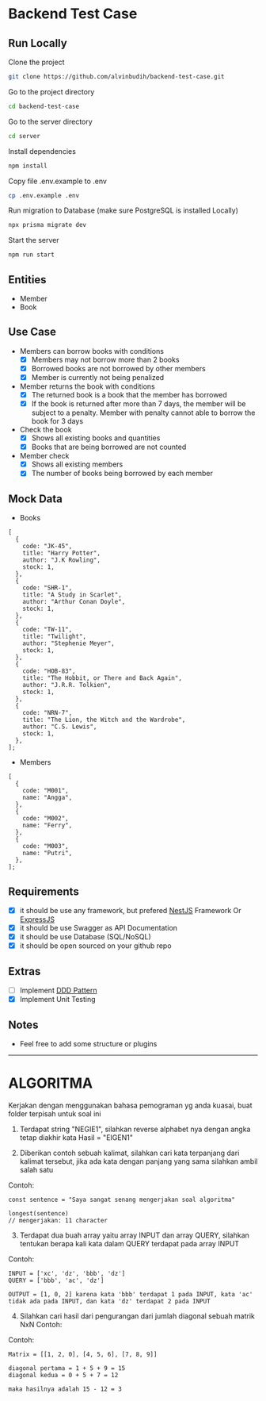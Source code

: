 # Backend Test Case

## Run Locally

Clone the project

```bash
git clone https://github.com/alvinbudih/backend-test-case.git
```

Go to the project directory

```bash
cd backend-test-case
```

Go to the server directory

```bash
cd server
```

Install dependencies

```bash
npm install
```

Copy file .env.example to .env

```bash
cp .env.example .env
```

Run migration to Database (make sure PostgreSQL is installed Locally)

```bash
npx prisma migrate dev
```

Start the server

```bash
npm run start
```

## Entities

- Member
- Book

## Use Case

- Members can borrow books with conditions
  - [x] Members may not borrow more than 2 books
  - [x] Borrowed books are not borrowed by other members
  - [x] Member is currently not being penalized
- Member returns the book with conditions
  - [x] The returned book is a book that the member has borrowed
  - [x] If the book is returned after more than 7 days, the member will be subject to a penalty. Member with penalty cannot able to borrow the book for 3 days
- Check the book
  - [x] Shows all existing books and quantities
  - [x] Books that are being borrowed are not counted
- Member check
  - [x] Shows all existing members
  - [x] The number of books being borrowed by each member

## Mock Data

- Books

```tsx
[
  {
    code: "JK-45",
    title: "Harry Potter",
    author: "J.K Rowling",
    stock: 1,
  },
  {
    code: "SHR-1",
    title: "A Study in Scarlet",
    author: "Arthur Conan Doyle",
    stock: 1,
  },
  {
    code: "TW-11",
    title: "Twilight",
    author: "Stephenie Meyer",
    stock: 1,
  },
  {
    code: "HOB-83",
    title: "The Hobbit, or There and Back Again",
    author: "J.R.R. Tolkien",
    stock: 1,
  },
  {
    code: "NRN-7",
    title: "The Lion, the Witch and the Wardrobe",
    author: "C.S. Lewis",
    stock: 1,
  },
];
```

- Members

```tsx
[
  {
    code: "M001",
    name: "Angga",
  },
  {
    code: "M002",
    name: "Ferry",
  },
  {
    code: "M003",
    name: "Putri",
  },
];
```

## Requirements

- [x] it should be use any framework, but prefered [NestJS](https://nestjs.com/) Framework Or [ExpressJS](https://expressjs.com/)
- [x] it should be use Swagger as API Documentation
- [x] it should be use Database (SQL/NoSQL)
- [x] it should be open sourced on your github repo

## Extras

- [ ] Implement [DDD Pattern](<[https://khalilstemmler.com/articles/categories/domain-driven-design/](https://khalilstemmler.com/articles/categories/domain-driven-design/)>)
- [x] Implement Unit Testing

## Notes

- Feel free to add some structure or plugins

---

# ALGORITMA

Kerjakan dengan menggunakan bahasa pemograman yg anda kuasai, buat folder terpisah untuk soal ini

1. Terdapat string "NEGIE1", silahkan reverse alphabet nya dengan angka tetap diakhir kata Hasil = "EIGEN1"

2. Diberikan contoh sebuah kalimat, silahkan cari kata terpanjang dari kalimat tersebut, jika ada kata dengan panjang yang sama silahkan ambil salah satu

Contoh:

```
const sentence = "Saya sangat senang mengerjakan soal algoritma"

longest(sentence)
// mengerjakan: 11 character
```

3. Terdapat dua buah array yaitu array INPUT dan array QUERY, silahkan tentukan berapa kali kata dalam QUERY terdapat pada array INPUT

Contoh:

```
INPUT = ['xc', 'dz', 'bbb', 'dz']
QUERY = ['bbb', 'ac', 'dz']

OUTPUT = [1, 0, 2] karena kata 'bbb' terdapat 1 pada INPUT, kata 'ac' tidak ada pada INPUT, dan kata 'dz' terdapat 2 pada INPUT
```

4. Silahkan cari hasil dari pengurangan dari jumlah diagonal sebuah matrik NxN Contoh:

Contoh:

```
Matrix = [[1, 2, 0], [4, 5, 6], [7, 8, 9]]

diagonal pertama = 1 + 5 + 9 = 15
diagonal kedua = 0 + 5 + 7 = 12

maka hasilnya adalah 15 - 12 = 3
```

